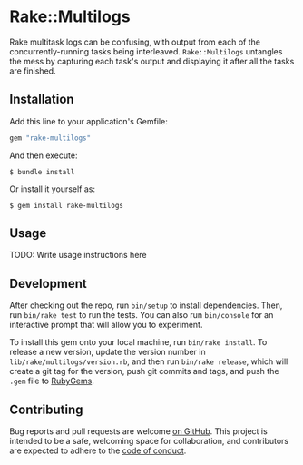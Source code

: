 # Rake::Multilogs

Rake multitask logs can be confusing, with output from each of the concurrently-running tasks being interleaved.
`Rake::Multilogs` untangles the mess by capturing each task's output and displaying it after all the tasks are finished.


## Installation

Add this line to your application's Gemfile:

```ruby
gem "rake-multilogs"
```

And then execute:

```console
$ bundle install
```

Or install it yourself as:

```console
$ gem install rake-multilogs
```


## Usage

TODO: Write usage instructions here


## Development

After checking out the repo, run `bin/setup` to install dependencies.
Then, run `bin/rake test` to run the tests.
You can also run `bin/console` for an interactive prompt that will allow you to experiment.

To install this gem onto your local machine, run `bin/rake install`.
To release a new version, update the version number in `lib/rake/multilogs/version.rb`, and then run `bin/rake release`, which will create a git tag for the version, push git commits and tags, and push the `.gem` file to [RubyGems](https://rubygems.org).


## Contributing

Bug reports and pull requests are welcome [on GitHub](https://github.com/haines/rake-multilogs).
This project is intended to be a safe, welcoming space for collaboration, and contributors are expected to adhere to the [code of conduct](CODE_OF_CONDUCT.md).
